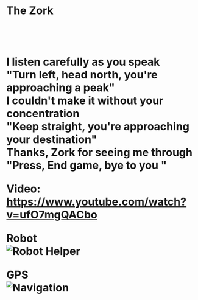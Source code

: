 <h1>The Zork<h1><br>
<p>I listen carefully as you speak<br>
"Turn left, head north, you're approaching a peak"<br>
I couldn't make it without your concentration<br>
"Keep straight, you're approaching your destination"<br>
Thanks, Zork for seeing me through<br>
"Press, End game, bye to you "<br><p>
  
 Video: https://www.youtube.com/watch?v=ufO7mgQACbo

 Robot<br>
 ![Robot Helper](https://ae01.alicdn.com/kf/Hdca527c136ff4f7fbf25938712e0be03R/Mini-Robot-Wireless-Bluetooth-Speakers-with-Power-Bank-Support-TF-AUX-Portable-Mp3-Stereo-Music-Player.jpg_350x350.jpg)<br>
 
 GPS<br>
 ![Navigation](http://www.itfixtech.com/admin_sonika/image/2017-11-22-11-09-01google-maps-ilustracion.jpg)
